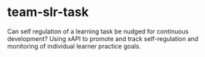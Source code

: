 # team-slr-task
Can self regulation of a learning task be nudged for continuous development?  Using xAPI to promote and track self-regulation and monitoring of individual learner practice goals.
